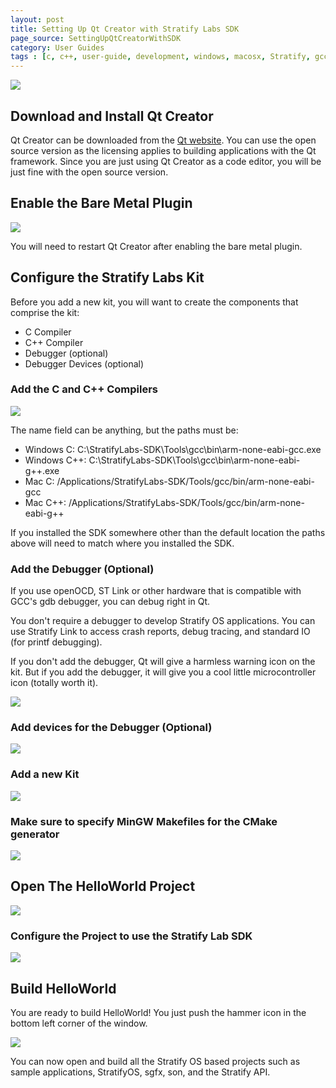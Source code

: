 ```yaml
---
layout: post
title: Setting Up Qt Creator with Stratify Labs SDK
page_source: SettingUpQtCreatorWithSDK
category: User Guides
tags : [c, c++, user-guide, development, windows, macosx, Stratify, gcc]
---
```


<img class="post_image" src="{{ BASE_PATH }}/images/qt-creator-ready.png" />


## Download and Install Qt Creator

Qt Creator can be downloaded from the [Qt website](https://www.qt.io/download). You can use the open source version as the licensing applies to building applications with the Qt framework. Since you are just using Qt Creator as a code editor, you will be just fine with the open source version.

## Enable the Bare Metal Plugin

<img class="post_image" src="{{ BASE_PATH }}/images/qt-bare-metal-plugin.png" />

You will need to restart Qt Creator after enabling the bare metal plugin.

## Configure the Stratify Labs Kit

Before you add a new kit, you will want to create the components that comprise the kit:

- C Compiler
- C++ Compiler
- Debugger (optional)
- Debugger Devices (optional)

### Add the C and C++ Compilers

<img class="post_image" src="{{ BASE_PATH }}/images/qt-add-g++.png" />

The name field can be anything, but the paths must be:

- Windows C: C:\StratifyLabs-SDK\Tools\gcc\bin\arm-none-eabi-gcc.exe
- Windows C++: C:\StratifyLabs-SDK\Tools\gcc\bin\arm-none-eabi-g++.exe
- Mac C: /Applications/StratifyLabs-SDK/Tools/gcc/bin/arm-none-eabi-gcc
- Mac C++: /Applications/StratifyLabs-SDK/Tools/gcc/bin/arm-none-eabi-g++

If you installed the SDK somewhere other than the default location the paths above will need to match where you installed the SDK.

### Add the Debugger (Optional)

If you use openOCD, ST Link or other hardware that is compatible with GCC's gdb debugger, you can debug right in Qt.

You don't require a debugger to develop Stratify OS applications. You can use Stratify Link to access crash reports, debug tracing, and standard IO (for printf debugging).

If you don't add the debugger, Qt will give a harmless warning icon on the kit. But if you add the debugger, it will give you a cool little microcontroller icon (totally worth it).

<img class="post_image" src="{{ BASE_PATH }}/images/qt-add-debugger.png" />

### Add devices for the Debugger (Optional)

<img class="post_image" src="{{ BASE_PATH }}/images/qt-setup-devices.png" />

### Add a new Kit

<img class="post_image" src="{{ BASE_PATH }}/images/qt-setup-kit-with-compiler-and-debugger.png" />

### Make sure to specify MinGW Makefiles for the CMake generator

<img class="post_image" src="{{ BASE_PATH }}/images/qt-set-cmake-generator.png" />

## Open The HelloWorld Project

<img class="post_image" src="{{ BASE_PATH }}/images/qt-open-CMakeLists-file.png" />

### Configure the Project to use the Stratify Lab SDK

<img class="post_image" src="{{ BASE_PATH }}/images/qt-configure-hello-world.png" />

## Build HelloWorld

You are ready to build HelloWorld! You just push the hammer icon in the bottom left corner of the window.

<img class="post_image" src="{{ BASE_PATH }}/images/qt-creator-ready.png" />

You can now open and build all the Stratify OS based projects such as sample applications, StratifyOS, sgfx, son, and the Stratify API.



